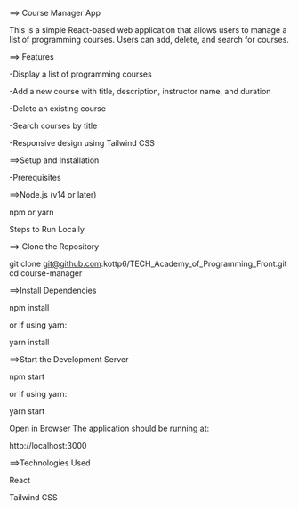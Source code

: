 ==> Course Manager App

This is a simple React-based web application that allows users to manage a list of programming courses. Users can add, delete, and search for courses.

==> Features

-Display a list of programming courses

-Add a new course with title, description, instructor name, and duration

-Delete an existing course

-Search courses by title

-Responsive design using Tailwind CSS

==>Setup and Installation

-Prerequisites

==>Node.js (v14 or later)

npm or yarn

Steps to Run Locally

==> Clone the Repository

git clone
git@github.com:kottp6/TECH_Academy_of_Programming_Front.git
cd course-manager

==>Install Dependencies

npm install

or if using yarn:

yarn install

==>Start the Development Server

npm start

or if using yarn:

yarn start

Open in Browser
The application should be running at:

http://localhost:3000

==>Technologies Used

React

Tailwind CSS
